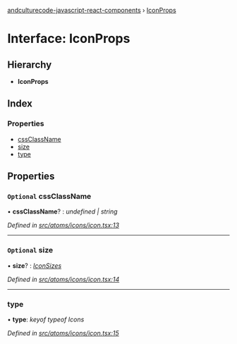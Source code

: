 [andculturecode-javascript-react-components](../README.md) › [IconProps](iconprops.md)

# Interface: IconProps

## Hierarchy

* **IconProps**

## Index

### Properties

* [cssClassName](iconprops.md#optional-cssclassname)
* [size](iconprops.md#optional-size)
* [type](iconprops.md#type)

## Properties

### `Optional` cssClassName

• **cssClassName**? : *undefined | string*

*Defined in [src/atoms/icons/icon.tsx:13](https://github.com/AndcultureCode/AndcultureCode.JavaScript.React.Components/blob/1237fb1/src/atoms/icons/icon.tsx#L13)*

___

### `Optional` size

• **size**? : *[IconSizes](../enums/iconsizes.md)*

*Defined in [src/atoms/icons/icon.tsx:14](https://github.com/AndcultureCode/AndcultureCode.JavaScript.React.Components/blob/1237fb1/src/atoms/icons/icon.tsx#L14)*

___

###  type

• **type**: *keyof typeof Icons*

*Defined in [src/atoms/icons/icon.tsx:15](https://github.com/AndcultureCode/AndcultureCode.JavaScript.React.Components/blob/1237fb1/src/atoms/icons/icon.tsx#L15)*

